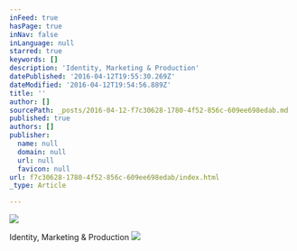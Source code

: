 ```yaml
---
inFeed: true
hasPage: true
inNav: false
inLanguage: null
starred: true
keywords: []
description: 'Identity, Marketing & Production'
datePublished: '2016-04-12T19:55:30.269Z'
dateModified: '2016-04-12T19:54:56.889Z'
title: ''
author: []
sourcePath: _posts/2016-04-12-f7c30628-1780-4f52-856c-609ee698edab.md
published: true
authors: []
publisher:
  name: null
  domain: null
  url: null
  favicon: null
url: f7c30628-1780-4f52-856c-609ee698edab/index.html
_type: Article

---
```

![](https://the-grid-user-content.s3-us-west-2.amazonaws.com/5cf7fea6-7997-4f65-900f-e21347de0721.png)

Identity, Marketing & Production
![](https://the-grid-user-content.s3-us-west-2.amazonaws.com/ea0bd0df-6fc2-44b6-83e1-f1c497122156.jpg)